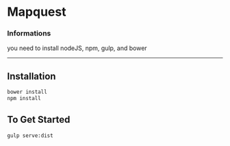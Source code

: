 # Mapquest

### Informations
you need to install nodeJS, npm, gulp, and bower

--------------
## Installation
``` bash
bower install
npm install
```

## To Get Started
``` bash
gulp serve:dist
```

